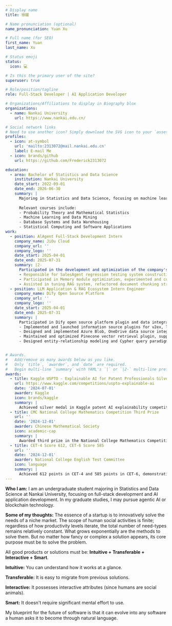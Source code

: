 ```yaml
---
# Display name
title: 徐媛

# Name pronunciation (optional)
name_pronunciation: Yuan Xu

# Full name (for SEO)
first_name: Yuan
last_name: Xu

# Status emoji
status:
  icon: 💻

# Is this the primary user of the site?
superuser: true

# Role/position/tagline
role: Full-Stack Developer | AI Application Developer

# Organizations/Affiliations to display in Biography blox
organizations:
  - name: Nankai University
    url: https://www.nankai.edu.cn/

# Social network links
# Need to use another icon? Simply download the SVG icon to your `assets/media/icons/` folder.
profiles:
  - icon: at-symbol
    url: 'mailto:2313072@mail.nankai.edu.cn'
    label: E-mail Me
  - icon: brands/github
    url: https://github.com/Frederick2313072

education:
  - area: Bachelor of Statistics and Data Science
    institution: Nankai University
    date_start: 2022-09-01
    date_end: 2026-06-30
    summary: |
      Majoring in Statistics and Data Science, focusing on machine learning, data mining, and statistical modeling.
      
      Relevant courses include:
      - Probability Theory and Mathematical Statistics
      - Machine Learning and Data Mining
      - Database Systems and Data Warehousing
      - Statistical Computing and Software Applications
work:
  - position: AlAgent Full-Stack Development Intern
    company_name: JiOu Cloud
    company_url: ''
    company_logo: ''
    date_start: 2025-04-01
    date_end: 2025-07-31
    summary: |2-
      Participated in the development and optimization of the company's core products SalesAgent and RAG intelligent Q&A system:
      - Responsible for SalesAgent regression testing system construction, wrote automated test scripts, successfully discovered and located 8 critical defects
      - Participated in Memory module optimization, experimented and compared various memory retrieval mechanisms, improved long conversation context consistency by 18%
      - Assisted in tuning RAG system, refactored document chunking strategy, improved Q&A accuracy by 15%
  - position: LLM Application & RAG Ecosystem Intern Engineer
    company_name: Dify Open Source Platform
    company_url: ''
    company_logo: ''
    date_start: 2025-04-01
    date_end: 2025-07-31
    summary: |
      Participated in Dify open source platform plugin and data integration ecosystem construction:
      - Implemented and launched information source plugins for v2ex, linuxdo, GitHub, supporting keyword search, topic aggregation and rate control
      - Designed and implemented Azure Blob, OneDrive data source integration and incremental synchronization, completed OAuth/key dual-channel authentication
      - Maintained and optimized Pinecone vector retrieval plugin, supporting batch writing, namespace and metadata filtering
      - Designed entity-relationship modeling and Cypher query paradigm based on Neo4j, explored Graph-RAG solutions


# Awards.
#   Add/remove as many awards below as you like.
#   Only `title`, `awarder`, and `date` are required.
#   Begin multi-line `summary` with YAML's `|` or `|2-` multi-line prefix and indent 2 spaces below.
awards:
  - title: Kaggle USPTO - Explainable AI for Patent Professionals Silver Medal
    url: https://www.kaggle.com/competitions/uspto-explainable-ai
    date: '2024-07-01'
    awarder: Kaggle
    icon: brands/kaggle
    summary: |
      Achieved silver medal in Kaggle patent AI explainability competition, which focused on building explainable AI systems for patent professionals, enhancing transparency and credibility of AI in patent analysis.
  - title: CMC National College Mathematics Competition Third Prize
    url: ''
    date: '2024-12-01'
    awarder: Chinese Mathematical Society
    icon: academic-cap
    summary: |
      Awarded third prize in the National College Mathematics Competition, demonstrating solid mathematical foundation and problem-solving abilities.
  - title: CET-4 Score 612, CET-6 Score 585
    url: ''
    date: '2024-12-01'
    awarder: National College English Test Committee
    icon: language
    summary: |
      Achieved 612 points in CET-4 and 585 points in CET-6, demonstrating strong English listening, speaking, reading and writing abilities.
---
```


**Who I am:**
I am an undergraduate student majoring in Statistics and Data Science at Nankai University, focusing on full-stack development and AI application development. In my graduate studies, I may pursue agentic AI or blockchain technology.

**Some of my thoughts:**
The essence of a startup is to innovatively solve the needs of a niche market. The scope of human social activities is finite; regardless of how productivity levels iterate, the total number of need-types remains relatively constant. What grows exponentially are the methods to solve them. But no matter how fancy or complex a solution appears, its core purpose must be to solve the problem.

All good products or solutions must be: **Intuitive + Transferable + Interactive + Smart**.

**Intuitive:** You can understand how it works at a glance.

**Transferable:** It is easy to migrate from previous solutions.

**Interactive:** It possesses interactive attributes (since humans are social animals).

**Smart:** It doesn't require significant mental effort to use.

My blueprint for the future of software is that it can evolve into any software a human asks it to become through natural language.
